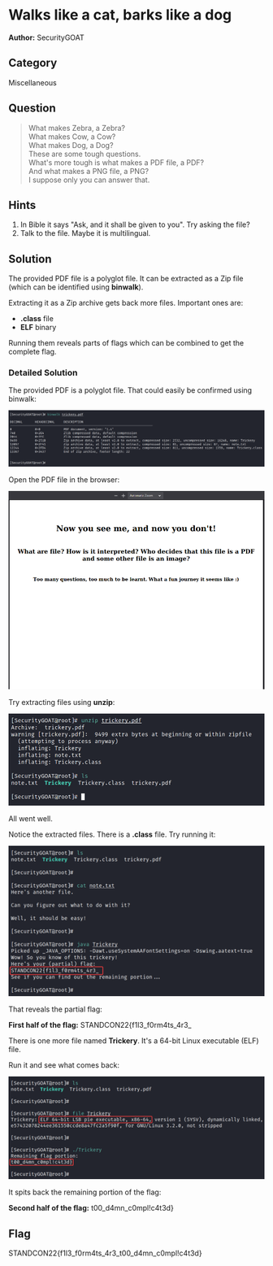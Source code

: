 # Walks like a cat, barks like a dog

**Author:** SecurityGOAT  

## Category
Miscellaneous

## Question
> What makes Zebra, a Zebra?  
> What makes Cow, a Cow?  
> What makes Dog, a Dog?  
> These are some tough questions.  
> What's more tough is what makes a PDF file, a PDF?  
> And what makes a PNG file, a PNG?  
> I suppose only you can answer that.  


## Hints

1. In Bible it says "Ask, and it shall be given to you". Try asking the file?
2. Talk to the file. Maybe it is multilingual.




## Solution

The provided PDF file is a polyglot file. It can be extracted as a Zip file (which can be identified using **binwalk**).  

Extracting it as a Zip archive gets back more files. Important ones are:
- **.class** file
- **ELF** binary

Running them reveals parts of flags which can be combined to get the complete flag.  

### Detailed Solution

The provided PDF is a polyglot file. That could easily be confirmed using binwalk:  

![1](solution/1.png)

Open the PDF file in the browser:  

![2](solution/2.png)

Try extracting files using **unzip**:  

![3](solution/3.png)

All went well.

Notice the extracted files. There is a **.class** file. Try running it:  

![4](solution/4.png)

That reveals the partial flag:  

**First half of the flag:** STANDCON22{f1l3_f0rm4ts_4r3_  

There is one more file named **Trickery**. It's a 64-bit Linux executable (ELF) file.  

Run it and see what comes back:  

![5](solution/5.png)

It spits back the remaining portion of the flag:  

**Second half of the flag:** t00_d4mn_c0mpl!c4t3d}  

## Flag

STANDCON22{f1l3_f0rm4ts_4r3_t00_d4mn_c0mpl!c4t3d}